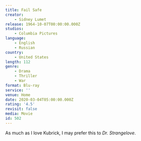 ```yaml
---
title: Fail Safe
creator:
    - Sidney Lumet
release: 1964-10-07T00:00:00.000Z
studios:
    - Columbia Pictures
language:
    - English
    - Russian
country:
    - United States
length: 112
genre:
    - Drama
    - Thriller
    - War
format: Blu-ray
service: ''
venue: Home
date: 2020-03-04T05:00:00.000Z
rating: '4.5'
revisit: false
media: Movie
id: 502
---
```


As much as I love Kubrick, I may prefer this to <i>Dr. Strangelove</i>.
